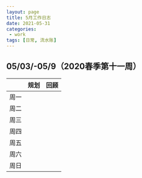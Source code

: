 ```yaml
---
layout: page
title: 5月工作日志
date: 2021-05-31
categories:
 - work
tags: [日常, 流水账]
---
```


## 05/03/-05/9（2020春季第十一周）

|   | 规划 | 回顾 |
| --- | --- | --- |
| 周一 |  |  |
| 周二 |  |  |
| 周三 |  |  |
| 周四 |  |  |
| 周五 |  |  |
| 周六 |  |  |
| 周日 |  |  |
